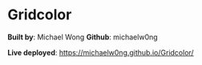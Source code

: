 # Gridcolor

**Built by**: Michael Wong **Github**: michaelw0ng

**Live deployed**: https://michaelw0ng.github.io/Gridcolor/
